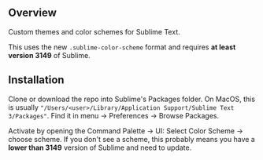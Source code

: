 ## Overview

Custom themes and color schemes for Sublime Text.

This uses the new `.sublime-color-scheme` format and requires **at least version 3149** of Sublime.

## Installation

Clone or download the repo into Sublime's Packages folder. On MacOS, this is usually `"/Users/<user>/Library/Application Support/Sublime Text 3/Packages"`. Find it in menu → Preferences → Browse Packages.

Activate by opening the Command Palette → UI: Select Color Scheme → choose scheme. If you don't see a scheme, this probably means you have a **lower than 3149** version of Sublime and need to update.
